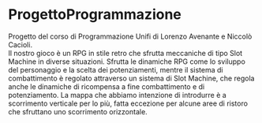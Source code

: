 # ProgettoProgrammazione
Progetto del corso di Programmazione Unifi di Lorenzo Avenante e Niccolò Cacioli.                                            
Il nostro gioco è un RPG in stile retro che sfrutta meccaniche di tipo Slot Machine in diverse situazioni.
Sfrutta le dinamiche RPG come lo sviluppo del personaggio e la scelta dei potenziamenti, mentre il sistema di combattimento è regolato attraverso un sistema di Slot Machine, che regola anche le dinamiche di ricompensa a fine combattimento e di potenziamento.
La mappa che abbiamo intenzione di introdurre è a scorrimento verticale per lo più, fatta eccezione per alcune aree di ristoro che sfruttano uno scorrimento orizzontale.

